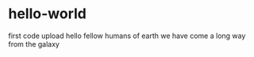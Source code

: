 # hello-world
first code upload
hello fellow humans of earth we have come a long way from the galaxy 
